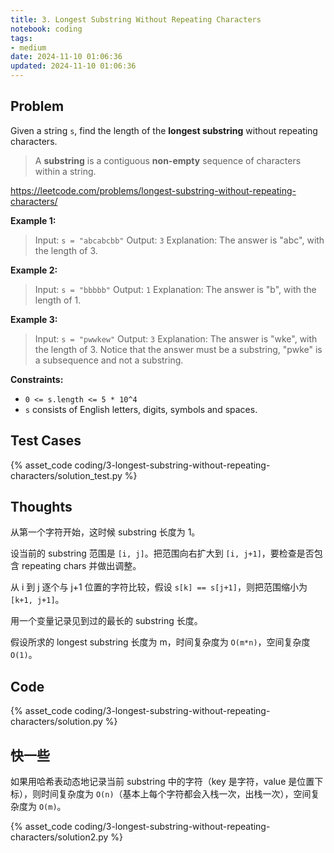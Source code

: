 ```yaml
---
title: 3. Longest Substring Without Repeating Characters
notebook: coding
tags:
- medium
date: 2024-11-10 01:06:36
updated: 2024-11-10 01:06:36
---
```

## Problem

Given a string `s`, find the length of the **longest substring** without repeating characters.

> A **substring** is a contiguous **non-empty** sequence of characters within a string.

<https://leetcode.com/problems/longest-substring-without-repeating-characters/>

**Example 1:**

> Input: `s = "abcabcbb"`
> Output: `3`
> Explanation: The answer is "abc", with the length of 3.

**Example 2:**

> Input: `s = "bbbbb"`
> Output: `1`
> Explanation: The answer is "b", with the length of 1.

**Example 3:**

> Input: `s = "pwwkew"`
> Output: `3`
> Explanation: The answer is "wke", with the length of 3.
> Notice that the answer must be a substring, "pwke" is a subsequence and not a substring.

**Constraints:**

- `0 <= s.length <= 5 * 10^4`
- `s` consists of English letters, digits, symbols and spaces.

## Test Cases

{% asset_code coding/3-longest-substring-without-repeating-characters/solution_test.py %}

## Thoughts

从第一个字符开始，这时候 substring 长度为 1。

设当前的 substring 范围是 `[i, j]`。把范围向右扩大到 `[i, j+1]`，要检查是否包含 repeating chars 并做出调整。

从 i 到 j 逐个与 j+1 位置的字符比较，假设 `s[k] == s[j+1]`，则把范围缩小为 `[k+1, j+1]`。

用一个变量记录见到过的最长的 substring 长度。

假设所求的 longest substring 长度为 m，时间复杂度为 `O(m*n)`，空间复杂度 `O(1)`。

## Code

{% asset_code coding/3-longest-substring-without-repeating-characters/solution.py %}

## 快一些

如果用哈希表动态地记录当前 substring 中的字符（key 是字符，value 是位置下标），则时间复杂度为 `O(n)`（基本上每个字符都会入栈一次，出栈一次），空间复杂度为 `O(m)`。

{% asset_code coding/3-longest-substring-without-repeating-characters/solution2.py %}

